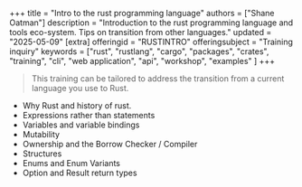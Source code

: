+++
title = "Intro to the rust programming language"
authors = ["Shane Oatman"]
description = "Introduction to the rust programming language and tools eco-system.  Tips on transition from other languages."
updated = "2025-05-09"
[extra]
offeringid = "RUSTINTRO"
offeringsubject = "Training inquiry"
keywords = ["rust", "rustlang", "cargo", "packages", "crates", "training", "cli", "web application", "api", "workshop", "examples" ]
+++

> This training can be tailored to address the transition from a current language you use to Rust.

- Why Rust and history of rust.
- Expressions rather than statements
- Variables and variable bindings
- Mutability
- Ownership and the Borrow Checker / Compiler
- Structures
- Enums and Enum Variants
- Option and Result return types
